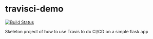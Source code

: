 # travisci-demo

 [![Build Status](https://travis-ci.com/chielpeters90/travisci-demo.png)](https://travis-ci.com/chielpeters90/travisci-demo)


Skeleton project of how to use Travis to do CI/CD on a simple flask app